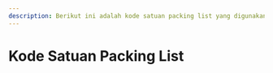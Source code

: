 ```yaml
---
description: Berikut ini adalah kode satuan packing list yang digunakan untuk pengiriman LS
---
```


# Kode Satuan Packing List

